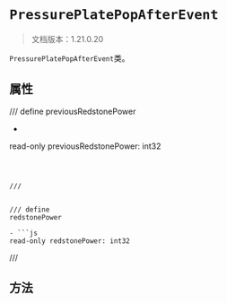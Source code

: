 # `PressurePlatePopAfterEvent`

> 文档版本：1.21.0.20

`PressurePlatePopAfterEvent`类。

## 属性

/// define
previousRedstonePower

- ```js
read-only previousRedstonePower: int32
```



///


/// define
redstonePower

- ```js
read-only redstonePower: int32
```



///


## 方法
